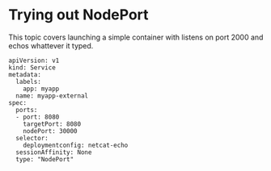 # Trying out NodePort 

This topic covers launching a simple container with listens on port 2000 and echos whattever it typed.

```
apiVersion: v1
kind: Service
metadata:
  labels:
    app: myapp
  name: myapp-external
spec:
  ports:
  - port: 8080
    targetPort: 8080
    nodePort: 30000
  selector:
    deploymentconfig: netcat-echo 
  sessionAffinity: None
  type: "NodePort"
```

